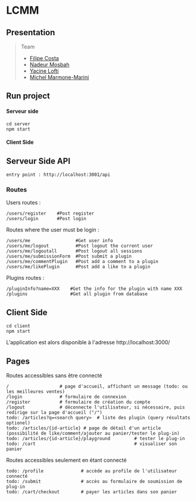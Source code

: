 # LCMM
## Presentation

> Team
 >- [Filipe Costa](https://github.com/FilipeCosta06)
> - [Nadeur Mosbah](https://github.com/Nadeur-Mosbah)
 >- [Yacine Lofti](https://github.com/LotfiYacine)
> - [Michel Marmone-Marini](https://github.com/MMarmone)

## Run project

#### Serveur side
    cd server
    npm start
#### Client Side

## Serveur Side API
    entry point : http://localhost:3001/api
### Routes
Users routes :

    /users/register    #Post register
    /users/login       #Post login

Routes where the user must be login :

    /users/me                 #Get user info 
    /users/me/logout          #Post logout the current user 
    /users/me/logoutall       #Post logout all sessions
    /users/me/submissionForm  #Post submit a plugin
    /users/me/commentPlugin   #Post add a comment to a plugin
    /users/me/likePlugin      #Post add a like to a plugin

Plugins routes : 
    
    /pluginInfo?name=XXX    #Get the info for the plugin with name XXX
    /plugins                #Get all plugin from database

## Client Side
    cd client
    npm start
    
L'application est alors disponible à l'adresse http://localhost:3000/

## Pages
Routes accessibles sans être connecté

    /                   # page d'accueil, affichant un message (todo: ou  les meilleures ventes)
    /login              # formulaire de connexion
    /register           # formulaire de création du compte
    /logout             # déconnecte l'utilisateur, si nécessaire, puis redirige sur la page d'accueil ("/")
    todo: /articles?q=<search query>  # liste des plugin (query résultats optionel)  
    todo: /articles/{id-article} # page de détail d'un article (possibilité de like/comment/ajouter au panier/tester le plug-in)
    todo: /articles/{id-article}/playground         # tester le plug-in
    todo: /cart                                     # visualiser son panier
    
Routes accessibles seulement en étant connecté
    
    todo: /profile              # accède au profile de l'utilisateur connecté 
    todo: /submit               # accès au formulaire de soumission de plug-in
    todo: /cart/checkout        # payer les articles dans son panier
